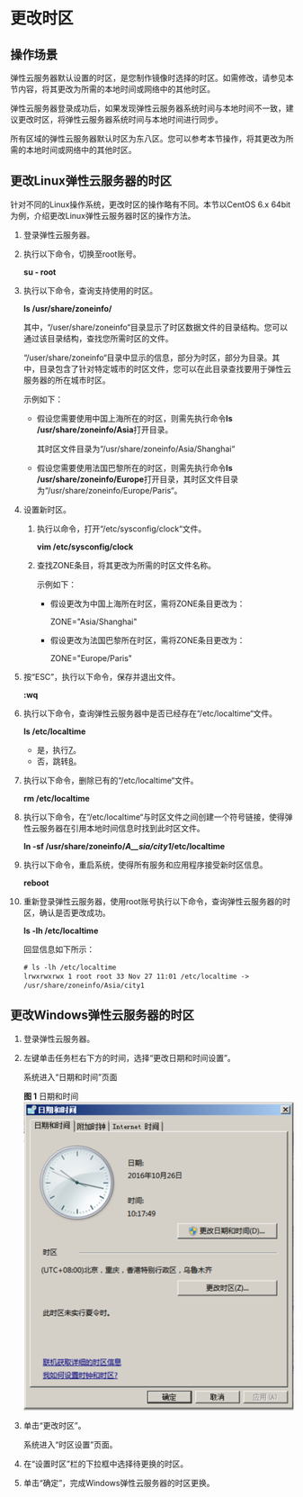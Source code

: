 # 更改时区<a name="ecs_03_0152"></a>

## 操作场景<a name="section2750020410549"></a>

弹性云服务器默认设置的时区，是您制作镜像时选择的时区。如需修改，请参见本节内容，将其更改为所需的本地时间或网络中的其他时区。

弹性云服务器登录成功后，如果发现弹性云服务器系统时间与本地时间不一致，建议更改时区，将弹性云服务器系统时间与本地时间进行同步。

所有区域的弹性云服务器默认时区为东八区。您可以参考本节操作，将其更改为所需的本地时间或网络中的其他时区。

## 更改Linux弹性云服务器的时区<a name="section1860378410555"></a>

针对不同的Linux操作系统，更改时区的操作略有不同。本节以CentOS 6.x 64bit为例，介绍更改Linux弹性云服务器时区的操作方法。

1.  登录弹性云服务器。
2.  执行以下命令，切换至root账号。

    **su - root**

3.  执行以下命令，查询支持使用的时区。

    **ls /usr/share/zoneinfo/**

    其中，“/user/share/zoneinfo“目录显示了时区数据文件的目录结构。您可以通过该目录结构，查找您所需时区的文件。

    “/user/share/zoneinfo“目录中显示的信息，部分为时区，部分为目录。其中，目录包含了针对特定城市的时区文件，您可以在此目录查找要用于弹性云服务器的所在城市时区。

    示例如下：

    -   假设您需要使用中国上海所在的时区，则需先执行命令**ls /usr/share/zoneinfo/Asia**打开目录。

        其时区文件目录为“/usr/share/zoneinfo/Asia/Shanghai“

    -   假设您需要使用法国巴黎所在的时区，则需先执行命令**ls /usr/share/zoneinfo/Europe**打开目录，其时区文件目录为“/usr/share/zoneinfo/Europe/Paris“。

4.  设置新时区。
    1.  执行以命令，打开“/etc/sysconfig/clock“文件。

        **vim /etc/sysconfig/clock**

    2.  查找ZONE条目，将其更改为所需的时区文件名称。

        示例如下：

        -   假设更改为中国上海所在时区，需将ZONE条目更改为：

            ZONE="Asia/Shanghai"

        -   假设更改为法国巴黎所在时区，需将ZONE条目更改为：

            ZONE="Europe/Paris"

5.  按“ESC”，执行以下命令，保存并退出文件。

    **:wq**

6.  执行以下命令，查询弹性云服务器中是否已经存在“/etc/localtime“文件。

    **ls /etc/localtime**

    -   是，执行[7](#li35115782151653)。
    -   否，跳转[8](#li564938451108)。

7.  <a name="li35115782151653"></a>执行以下命令，删除已有的“/etc/localtime“文件。

    **rm /etc/localtime**

8.  <a name="li564938451108"></a>执行以下命令，在“/etc/localtime“与时区文件之间创建一个符号链接，使得弹性云服务器在引用本地时间信息时找到此时区文件。

    **ln -sf /usr/share/zoneinfo/_A__sia/city1_/etc/localtime**

9.  执行以下命令，重启系统，使得所有服务和应用程序接受新时区信息。

    **reboot**

10. 重新登录弹性云服务器，使用root账号执行以下命令，查询弹性云服务器的时区，确认是否更改成功。

    **ls -lh /etc/localtime**

    回显信息如下所示：

    ```
    # ls -lh /etc/localtime
    lrwxrwxrwx 1 root root 33 Nov 27 11:01 /etc/localtime -> /usr/share/zoneinfo/Asia/city1
    ```

## 更改Windows弹性云服务器的时区<a name="section77183612015"></a>

1.  登录弹性云服务器。
2.  左键单击任务栏右下方的时间，选择“更改日期和时间设置”。

    系统进入“日期和时间”页面

    **图 1**  日期和时间<a name="fig3371712915"></a>  
    ![](figures/日期和时间.png "日期和时间")

3.  单击“更改时区”。

    系统进入“时区设置”页面。

4.  在“设置时区”栏的下拉框中选择待更换的时区。
5.  单击“确定”，完成Windows弹性云服务器的时区更换。


